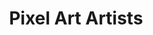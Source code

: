 ---
layout: section
title: Pixel Art Artists
anchortext: Artists
permalink: /artists/
headernav: true
#pagination-path: artists
#pagination: 
#  enabled: true
#  category: artists
---